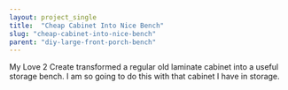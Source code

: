 ```yaml
---
layout: project_single
title:  "Cheap Cabinet Into Nice Bench"
slug: "cheap-cabinet-into-nice-bench"
parent: "diy-large-front-porch-bench"
---
```

My Love 2 Create transformed a regular old laminate cabinet into a useful storage bench. I am so going to do this with that cabinet I have in storage.